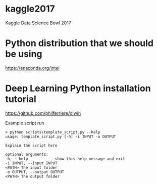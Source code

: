 # kaggle2017
Kaggle Data Science Bowl 2017

# Python distribution that we should be using
https://anaconda.org/intel

# Deep Learning Python installation tutorial
https://github.com/philferriere/dlwin

Example script run
```
> python scripts\template_script.py --help
usage: template_script.py [-h] -i INPUT -o OUTPUT

Explain the script here

optional arguments:
-h, --help            show this help message and exit
-i INPUT, --input INPUT
<PATH> The input folder
-o OUTPUT, --output OUTPUT
<PATH> The output folder
```
